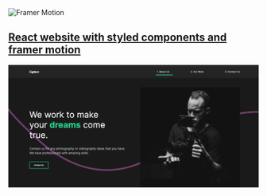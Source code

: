 <img src="https://camo.githubusercontent.com/55b815f18c4fd0de99f9c4ffe24eaefc6aab321a9fa5ee5090fc0556a1bdcb57/68747470733a2f2f7374617469632e6672616d65722e636f6d2f6d6f74696f6e2f6d6f74696f6e2d726561646d652d342e676966" width="400" height="250" alt="Framer Motion" data-canonical-src="https://static.framer.com/motion/motion-readme-4.gif" style="max-width:100%;">
<h2><a href="https://a1danw.github.io/react-framer_motion-animation-website/" target="_blank">React website with styled components and framer motion</a></h2>

![](readme-img.png)
